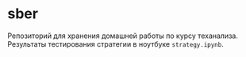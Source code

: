 # sber
Репозиторий для хранения домашней работы по курсу теханализа. Результаты тестирования стратегии в ноутбуке `strategy.ipynb`.
